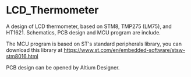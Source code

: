 # LCD_Thermometer
A design of LCD thermometer, based on STM8, TMP275 (LM75), and HT1621. Schematics, PCB design and MCU program are include.

The MCU program is based on ST's standard peripherals library, you can download this library at https://www.st.com/en/embedded-software/stsw-stm8016.html

PCB design can be opened by Altium Designer.
